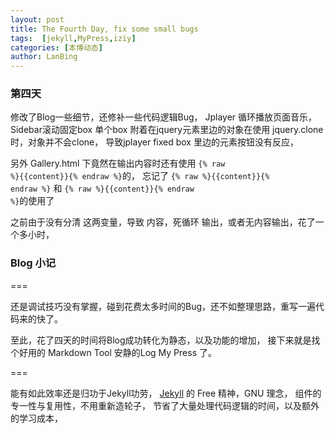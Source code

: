```yaml
---
layout: post
title: The Fourth Day, fix some small bugs
tags:  [jekyll,MyPress,iziy]
categories: [本博动态]
author: LanBing
---
```


### 第四天

修改了Blog一些细节，还修补一些代码逻辑Bug，
Jplayer 循环播放页面音乐，
Sidebar滚动固定box 单个box
附着在jquery元素里边的对象在使用 jquery.clone 时，对象并不会clone，
导致jplayer fixed box 里边的元素按钮没有反应，

另外 Gallery.html 下竟然在输出内容时还有使用 <code>{% raw %}{{content}}{% endraw %}</code>的，
忘记了 <code>{% raw %}{{content}}{% endraw %}</code> 和 <code>{% raw %}{{content}}{% endraw %}</code>的使用了

之前由于没有分清 这两变量，导致 内容，死循环 输出，或者无内容输出，花了一个多小时，
<!--more-->

### Blog 小记
===

还是调试技巧没有掌握，碰到花费太多时间的Bug，还不如整理思路，重写一遍代码来的快了。

至此，花了四天的时间将Blog成功转化为静态，以及功能的增加，
接下来就是找个好用的 Markdown Tool 安静的Log My Press 了。

===

能有如此效率还是归功于Jekyll功劳，
[Jekyll](http://www.jekyllrb.com/) 的 Free 精神，GNU 理念，
组件的专一性与复用性，不用重新造轮子，
节省了大量处理代码逻辑的时间，以及额外的学习成本，



